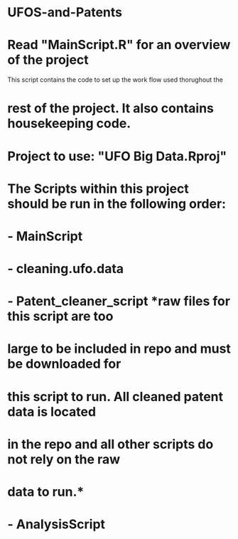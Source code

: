 # UFOS-and-Patents
# Read "MainScript.R" for an overview of the project
This script contains the code to set up the work flow used thorughout the 
#   rest of the project. It also contains housekeeping code.
#
#   Project to use: "UFO Big Data.Rproj"
#
#   The Scripts within this project should be run in the following order:
#                   - MainScript
#                   - cleaning.ufo.data
#                   - Patent_cleaner_script  *raw files for this script are too
#                       large to be included in repo and must be downloaded for
#                       this script to run. All cleaned patent data is located 
#                       in the repo and all other scripts do not rely on the raw
#                       data to run.*
#                   - AnalysisScript
